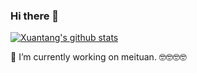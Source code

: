 ### Hi there 👋
[![Xuantang's github stats](https://github-readme-stats.vercel.app/api?include_all_commits=true&username=wzes&bg_color=dracula&count_private=true)](https://github.com/anuraghazra/github-readme-stats)


🔭 I’m currently working on meituan. 🤓🤓🤓🤓
